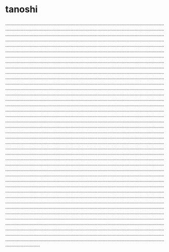# tanoshi
.......................................................................................................................................................................................................................................................................................................................................................................................................................................................................................................................................................................................................................................................................................................................................................................................................................................................................................................................................................................................................................................................................................................................................................................................................................................................................................................................................................................................................................................................................................................................................................................................................................................................................................................................................................................................................................................................................................................................................................................................................................................................................................................................................................................................................................................................................................................................................................................................................................................................................................................................................................................................................................................................................................................................................................................................................................................................................................................................................................................................................................................................................................................................................................................................................................................................................................................................................................................................................................................................................................................................................................................................................................................................................................................................................................................................................................................................................................................................................................................................................................................................................................................................................................................................................................................................................................................................................................................................................................................................................................................................................................................................................................................................................................................................................................................................................................................................................................................................................................................................................................................................................................................................................................................................................................................................................................................................